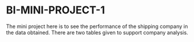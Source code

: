 # BI-MINI-PROJECT-1

The mini project here is to see the performance of the shipping company in the data obtained. There are two tables given to support company analysis.
